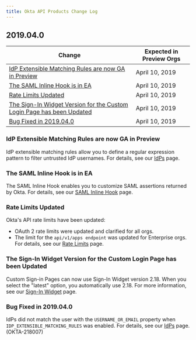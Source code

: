 ```yaml
---
title: Okta API Products Change Log
---
```


## 2019.04.0

| Change                                      | Expected in Preview Orgs |
|-----------------------------------------------------------------------------------------------------------------------|--------------------------|
| [IdP Extensible Matching Rules are now GA in Preview](#idp-extensible-matching-rules-are-now-ga-in-preview)| April 10, 2019  |
| [The SAML Inline Hook is in EA](#the-saml-inline-hook-is-in-ea)           | April 10, 2019  |
| [Rate Limits Updated](#rate-limits-updated)                               | April 10, 2019  |
| [The Sign-In Widget Version for the Custom Login Page has been Updated](#the-sign-in-widget-version-for-the-custom-login-page-has-been-updated)    | April 10, 2019  |
| [Bug Fixed in 2019.04.0](#bug-fixed-in-2019-04-0)                         | April 10, 2019  |

### IdP Extensible Matching Rules are now GA in Preview

IdP extensible matching rules allow you to define a regular expression pattern to filter untrusted IdP usernames. For details, see our [IdPs](https://developer.okta.com/docs/api/resources/idps/#subject-policy-object/) page. <!-- OKTA-177544 -->

### The SAML Inline Hook is in EA

The SAML Inline Hook enables you to customize SAML assertions returned by Okta. For details, see our [SAML Inline Hook](https://developer.okta.com/use_cases/inline_hooks/saml_hooks/saml_hook/) page. <!-- OKTA-211665 and OKTA-2202004 -->

### Rate Limits Updated

Okta's API rate limits have been updated:

* OAuth 2 rate limits were updated and clarified for all orgs.
* The limit for the `api/v1/apps endpoint` was updated for Enterprise orgs. For details, see our [Rate Limits](https://developer.okta.com/docs/api/getting_started/rate-limits/#okta-api-endpoints-and-per-minute-limits/) page. <!-- OKTA-217272 & OKTA-217213 -->

### The Sign-In Widget Version for the Custom Login Page has been Updated

Custom Sign-in Pages can now use Sign-In Widget version 2.18. When you select the "latest" option, you automatically use 2.18. For more information, see our [Sign-In Widget](https://developer.okta.com/code/javascript/okta_sign-in_widget/) page. <!-- OKTA-2206539 -->

### Bug Fixed in 2019.04.0

IdPs did not match the user with the `USERNAME_OR_EMAIL` property when `IDP_EXTENSIBLE_MATCHING_RULES` was enabled. For details, see our [IdPs](https://developer.okta.com/docs/api/resources/idps/#subject-policy-object/) page. (OKTA-218007)